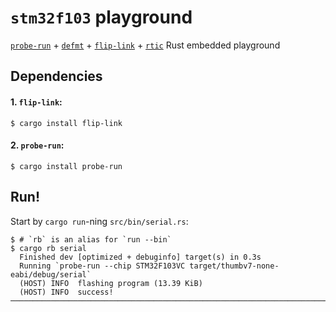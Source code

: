 # `stm32f103` playground

[`probe-run`] + [`defmt`] + [`flip-link`] + [`rtic`] Rust embedded playground

[`probe-run`]: https://crates.io/crates/probe-run
[`defmt`]: https://github.com/knurling-rs/defmt
[`flip-link`]: https://github.com/knurling-rs/flip-link
[`rtic`]: https://github.com/rtic-rs/cortex-m-rtic

## Dependencies

#### 1. `flip-link`:

```console
$ cargo install flip-link
```

#### 2. `probe-run`:

```console
$ cargo install probe-run
```

## Run!

Start by `cargo run`-ning `src/bin/serial.rs`:

```console
$ # `rb` is an alias for `run --bin`
$ cargo rb serial
  Finished dev [optimized + debuginfo] target(s) in 0.3s
  Running `probe-run --chip STM32F103VC target/thumbv7-none-eabi/debug/serial`
  (HOST) INFO  flashing program (13.39 KiB)
  (HOST) INFO  success!
───────────────────────────────────────────────────────────────────────────────
```
